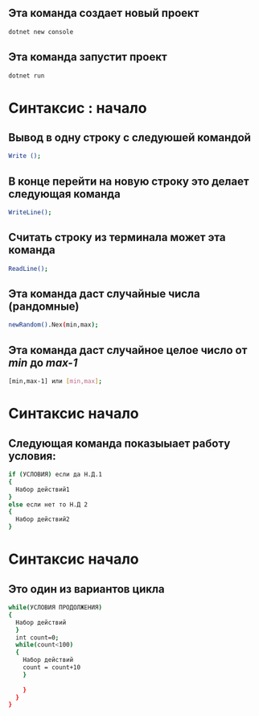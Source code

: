 ## Эта команда создает новый проект
```sh
dotnet new console
```

## Эта команда запустит проект
```sh
dotnet run 
```
# Синтаксис : начало
## Вывод в одну строку с следуюшей командой
```sh
Write ();
```
## В конце перейти на новую строку это делает следующая команда
```sh
WriteLine();
```
## Считать строку из терминала может эта команда
```sh
ReadLine();
```
## Эта команда даст случайные числа (рандомные)
```sh
newRandom().Nex(min,max);
```

## Эта команда даст случайное целое число от ***min*** до ***max-1***
```sh
[min,max-1] или [min,max];
```

# Синтаксис начало
## Следующая команда показыыает работу условия:
```sh
if (УСЛОВИЯ) если да Н.Д.1
{
  Набор действий1 
}
else если нет то Н.Д 2
{
  Набор действий2
}
```
# Синтаксис начало
## Это один из вариантов цикла
```sh
while(УСЛОВИЯ ПРОДОЛЖЕНИЯ)
{
  Набор действий
  }
  int count=0;
  while(count<100)
  {
    Набор действий
    count = count+10
    }
    
    }
  }
}


